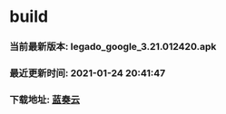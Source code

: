 # build

### 当前最新版本: legado_google_3.21.012420.apk
### 最近更新时间: 2021-01-24 20:41:47
### 下载地址: [蓝奏云](https://wwa.lanzous.com/b0d8bblej)

